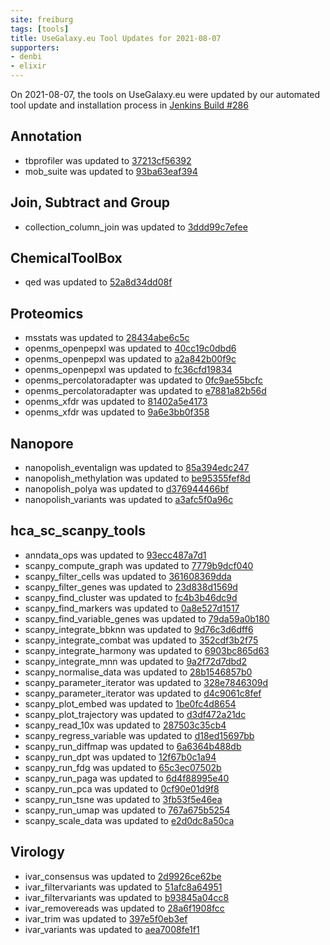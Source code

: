```yaml
---
site: freiburg
tags: [tools]
title: UseGalaxy.eu Tool Updates for 2021-08-07
supporters:
- denbi
- elixir
---
```


On 2021-08-07, the tools on UseGalaxy.eu were updated by our automated tool update and installation process in [Jenkins Build #286](https://build.galaxyproject.eu/job/usegalaxy-eu/job/install-tools/#286/)


## Annotation

- tbprofiler was updated to [37213cf56392](https://toolshed.g2.bx.psu.edu/view/iuc/tbprofiler/37213cf56392)
- mob_suite was updated to [93ba63eaf394](https://toolshed.g2.bx.psu.edu/view/nml/mob_suite/93ba63eaf394)

## Join, Subtract and Group

- collection_column_join was updated to [3ddd99c7efee](https://toolshed.g2.bx.psu.edu/view/iuc/collection_column_join/3ddd99c7efee)

## ChemicalToolBox

- qed was updated to [52a8d34dd08f](https://toolshed.g2.bx.psu.edu/view/bgruening/qed/52a8d34dd08f)

## Proteomics

- msstats was updated to [28434abe6c5c](https://toolshed.g2.bx.psu.edu/view/galaxyp/msstats/28434abe6c5c)
- openms_openpepxl was updated to [40cc19c0dbd6](https://toolshed.g2.bx.psu.edu/view/galaxyp/openms_openpepxl/40cc19c0dbd6)
- openms_openpepxl was updated to [a2a842b00f9c](https://toolshed.g2.bx.psu.edu/view/galaxyp/openms_openpepxl/a2a842b00f9c)
- openms_openpepxl was updated to [fc36cfd19834](https://toolshed.g2.bx.psu.edu/view/galaxyp/openms_openpepxl/fc36cfd19834)
- openms_percolatoradapter was updated to [0fc9ae55bcfc](https://toolshed.g2.bx.psu.edu/view/galaxyp/openms_percolatoradapter/0fc9ae55bcfc)
- openms_percolatoradapter was updated to [e7881a82b56d](https://toolshed.g2.bx.psu.edu/view/galaxyp/openms_percolatoradapter/e7881a82b56d)
- openms_xfdr was updated to [81402a5e4173](https://toolshed.g2.bx.psu.edu/view/galaxyp/openms_xfdr/81402a5e4173)
- openms_xfdr was updated to [9a6e3bb0f358](https://toolshed.g2.bx.psu.edu/view/galaxyp/openms_xfdr/9a6e3bb0f358)

## Nanopore

- nanopolish_eventalign was updated to [85a394edc247](https://toolshed.g2.bx.psu.edu/view/bgruening/nanopolish_eventalign/85a394edc247)
- nanopolish_methylation was updated to [be95355fef8d](https://toolshed.g2.bx.psu.edu/view/bgruening/nanopolish_methylation/be95355fef8d)
- nanopolish_polya was updated to [d376944466bf](https://toolshed.g2.bx.psu.edu/view/bgruening/nanopolish_polya/d376944466bf)
- nanopolish_variants was updated to [a3afc5f0a96c](https://toolshed.g2.bx.psu.edu/view/bgruening/nanopolish_variants/a3afc5f0a96c)

## hca_sc_scanpy_tools

- anndata_ops was updated to [93ecc487a7d1](https://toolshed.g2.bx.psu.edu/view/ebi-gxa/anndata_ops/93ecc487a7d1)
- scanpy_compute_graph was updated to [7779b9dcf040](https://toolshed.g2.bx.psu.edu/view/ebi-gxa/scanpy_compute_graph/7779b9dcf040)
- scanpy_filter_cells was updated to [361608369dda](https://toolshed.g2.bx.psu.edu/view/ebi-gxa/scanpy_filter_cells/361608369dda)
- scanpy_filter_genes was updated to [23d838d1569d](https://toolshed.g2.bx.psu.edu/view/ebi-gxa/scanpy_filter_genes/23d838d1569d)
- scanpy_find_cluster was updated to [fc4b3b46dc9d](https://toolshed.g2.bx.psu.edu/view/ebi-gxa/scanpy_find_cluster/fc4b3b46dc9d)
- scanpy_find_markers was updated to [0a8e527d1517](https://toolshed.g2.bx.psu.edu/view/ebi-gxa/scanpy_find_markers/0a8e527d1517)
- scanpy_find_variable_genes was updated to [79da59a0b180](https://toolshed.g2.bx.psu.edu/view/ebi-gxa/scanpy_find_variable_genes/79da59a0b180)
- scanpy_integrate_bbknn was updated to [9d76c3d6dff6](https://toolshed.g2.bx.psu.edu/view/ebi-gxa/scanpy_integrate_bbknn/9d76c3d6dff6)
- scanpy_integrate_combat was updated to [352cdf3b2f75](https://toolshed.g2.bx.psu.edu/view/ebi-gxa/scanpy_integrate_combat/352cdf3b2f75)
- scanpy_integrate_harmony was updated to [6903bc865d63](https://toolshed.g2.bx.psu.edu/view/ebi-gxa/scanpy_integrate_harmony/6903bc865d63)
- scanpy_integrate_mnn was updated to [9a2f72d7dbd2](https://toolshed.g2.bx.psu.edu/view/ebi-gxa/scanpy_integrate_mnn/9a2f72d7dbd2)
- scanpy_normalise_data was updated to [28b1546857b0](https://toolshed.g2.bx.psu.edu/view/ebi-gxa/scanpy_normalise_data/28b1546857b0)
- scanpy_parameter_iterator was updated to [328e7846309d](https://toolshed.g2.bx.psu.edu/view/ebi-gxa/scanpy_parameter_iterator/328e7846309d)
- scanpy_parameter_iterator was updated to [d4c9061c8fef](https://toolshed.g2.bx.psu.edu/view/ebi-gxa/scanpy_parameter_iterator/d4c9061c8fef)
- scanpy_plot_embed was updated to [1be0fc4d8654](https://toolshed.g2.bx.psu.edu/view/ebi-gxa/scanpy_plot_embed/1be0fc4d8654)
- scanpy_plot_trajectory was updated to [d3df472a21dc](https://toolshed.g2.bx.psu.edu/view/ebi-gxa/scanpy_plot_trajectory/d3df472a21dc)
- scanpy_read_10x was updated to [287503c35cb4](https://toolshed.g2.bx.psu.edu/view/ebi-gxa/scanpy_read_10x/287503c35cb4)
- scanpy_regress_variable was updated to [d18ed15697bb](https://toolshed.g2.bx.psu.edu/view/ebi-gxa/scanpy_regress_variable/d18ed15697bb)
- scanpy_run_diffmap was updated to [6a6364b488db](https://toolshed.g2.bx.psu.edu/view/ebi-gxa/scanpy_run_diffmap/6a6364b488db)
- scanpy_run_dpt was updated to [12f67b0c1a94](https://toolshed.g2.bx.psu.edu/view/ebi-gxa/scanpy_run_dpt/12f67b0c1a94)
- scanpy_run_fdg was updated to [65c3ec07502b](https://toolshed.g2.bx.psu.edu/view/ebi-gxa/scanpy_run_fdg/65c3ec07502b)
- scanpy_run_paga was updated to [6d4f88995e40](https://toolshed.g2.bx.psu.edu/view/ebi-gxa/scanpy_run_paga/6d4f88995e40)
- scanpy_run_pca was updated to [0cf90e01d9f8](https://toolshed.g2.bx.psu.edu/view/ebi-gxa/scanpy_run_pca/0cf90e01d9f8)
- scanpy_run_tsne was updated to [3fb53f5e46ea](https://toolshed.g2.bx.psu.edu/view/ebi-gxa/scanpy_run_tsne/3fb53f5e46ea)
- scanpy_run_umap was updated to [767a675b5254](https://toolshed.g2.bx.psu.edu/view/ebi-gxa/scanpy_run_umap/767a675b5254)
- scanpy_scale_data was updated to [e2d0dc8a50ca](https://toolshed.g2.bx.psu.edu/view/ebi-gxa/scanpy_scale_data/e2d0dc8a50ca)

## Virology

- ivar_consensus was updated to [2d9926ce62be](https://toolshed.g2.bx.psu.edu/view/iuc/ivar_consensus/2d9926ce62be)
- ivar_filtervariants was updated to [51afc8a64951](https://toolshed.g2.bx.psu.edu/view/iuc/ivar_filtervariants/51afc8a64951)
- ivar_filtervariants was updated to [b93845a04cc8](https://toolshed.g2.bx.psu.edu/view/iuc/ivar_filtervariants/b93845a04cc8)
- ivar_removereads was updated to [28a6f1908fcc](https://toolshed.g2.bx.psu.edu/view/iuc/ivar_removereads/28a6f1908fcc)
- ivar_trim was updated to [397e5f0eb3ef](https://toolshed.g2.bx.psu.edu/view/iuc/ivar_trim/397e5f0eb3ef)
- ivar_variants was updated to [aea7008fe1f1](https://toolshed.g2.bx.psu.edu/view/iuc/ivar_variants/aea7008fe1f1)

